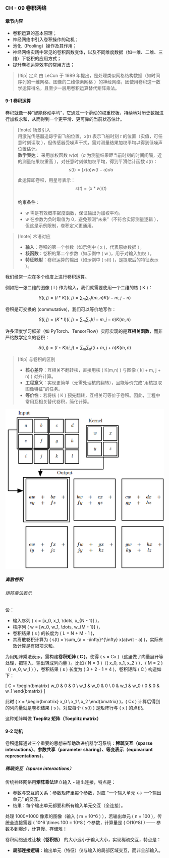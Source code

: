 ### CH - 09 卷积网络

#### 章节内容

- 卷积运算的基本原理；
- 神经网络中引入卷积操作的动机；
- 池化（Pooling）操作及其作用；
- 神经网络实践中常见的卷积函数变体，以及不同维度数据（如一维、二维、三维）下卷积的应用方式；
- 提升卷积运算效率的常用方法；

> [!tip] 定义
> 由 LeCun 于 1989 年提出，是处理类似网格结构数据（如时间序列的一维网格、图像的二维像素网格 ）的神经网络，因使用卷积这一数学运算得名，且至少一层用卷积运算替代矩阵乘法。

#### 9-1 卷积运算

卷积就像一种“智能移动平均”，它通过一个滑动的权重模板，持续地对历史数据进行加权求和，从而得到一个更平滑、更可靠的当前状态估计。

> [!note] 场景引入  
> 用激光传感器追踪宇宙飞船位置，$x(t)$ 表示飞船时刻 $t$ 的位置（实值，可任意时刻读取 ），但传感器受噪声干扰，需对测量结果加权平均以得到低噪声位置估计。   
> **数学表达**：
> 采用加权函数 $w(a)$（$a$ 为测量结果距当前时刻的时间间隔，近的测量结果权重高 ），对任意时刻做加权平均，得到平滑估计函数 $s(t)$：  
> $$s(t) = \int x(a)w(t - a)da$$  
> 
> 此运算即卷积，用星号表示：  
> $$s(t) = (x * w)(t)$$  
> **约束条件**：
>
> - $w$ 需是有效概率密度函数，保证输出为加权平均。  
> - $w$ 在参数为负时取值为 0，避免预测“未来”（不符合实际测量逻辑 ），但这是示例限制，卷积定义更通用。  

> [!note] 术语对应  
> 
> - **输入**：卷积的第一个参数（如示例中 \( x \)，代表原始数据 ）。  
> - **核函数**：卷积的第二个参数（如示例中 \( w \)，用于对输入加权 ）。  
> - **特征映射**：卷积运算的输出（如示例中 \( s(t) \)，是提取后的特征表示 ）。  

我们经常一次在多个维度上进行卷积运算。

例如把一张二维的图像 \( I \) 作为输入，我们就需要使用一个二维的核 \( K \)：  

$$
S(i,j) = (I * K)(i,j) = \sum_{m} \sum_{n} I(m,n) K(i - m, j - n)
$$  

卷积是可交换的 (commutative)，我们可以等价地写作：  

$$
S(i,j) = (K * I)(i,j) = \sum_{m} \sum_{n} I(i - m, j - n) K(m,n)
$$  

许多深度学习框架（如 PyTorch、TensorFlow）实际实现的是**互相关函数**，而非严格数学定义的卷积：  

$$
S(i,j) = (I \star K)(i,j) = \sum_{m} \sum_{n} I(i + m, j + n) K(m,n)
$$  

> [!tip] 与卷积的区别  
> 
> - **核心差异**：互相关不翻转核，直接用核 \( K(m,n) \) 与图像 \( I(i + m, j + n) \) 对齐计算。  
> - **工程意义**：实现更简单（无需处理核的翻转），且能等价完成“用核提取图像特征”的任务。  
> - **等价性**：若将核 \( K \) 预先翻转，互相关可等价于卷积。因此，工程中常用互相关替代卷积，简化计算。  

![alt text](image-3.png)

##### 离散卷积

###### 矩阵乘法表示

设：

- 输入序列 \( x = [x_0, x_1, \dots, x_{N - 1}] \)，
- 核序列 \( w = [w_0, w_1, \dots, w_{M - 1}] \)，
- 卷积结果 \( s \) 的长度为 \( L = N + M - 1 \)，
- 其离散卷积计算为 \( s(t) = \sum_{a = -\infty}^{\infty} x(a)w(t - a) \)，实际有效计算是有限项求和。

为用矩阵乘法表示，需构建**卷积矩阵 \( C \)**，使得 \( s = Cx \)（这里做了向量展开等处理，把输入、输出转成列向量 ）。比如 \( N = 3 \)（\( x_0, x_1, x_2 \) ）、\( M = 2 \)（\( w_0, w_1 \) ），卷积结果 \( s \) 长度为 \( 3 + 2 - 1 = 4 \)，卷积矩阵 \( C \) 构造如下：

\[
C = \begin{bmatrix}
w_0 & 0 & 0 \\
w_1 & w_0 & 0 \\
0 & w_1 & w_0 \\
0 & 0 & w_1
\end{bmatrix}
\]

此时 \( x = \begin{bmatrix} x_0 \\ x_1 \\ x_2 \end{bmatrix} \)，\( Cx \) 计算后得到的列向量就是卷积结果 \( s \)，对应每个 \( s(t) \) 是矩阵行与 \( x \) 的点积。

这种矩阵叫做 **Toeplitz 矩阵（Toeplitz matrix）**

#### 9-2 动机

卷积运算通过三个重要的思想来帮助改进机器学习系统：**稀疏交互（sparse interactions）、参数共享（parameter sharing）、等变表示（equivariant representations）**。

##### 稀疏交互（sparse interactions）

传统神经网络用**矩阵乘法**建立输入 - 输出连接，特点是：

- 参数与交互的关系：参数矩阵里每个参数，对应 “一个输入单元 ↔ 一个输出单元” 的交互。
- 结果：每个输出单元都要和所有输入单元交互（全连接）。


处理 1000×1000 像素的图像（输入 \( m = 10^6 \) ），若输出单元 \( n = 100 \)，传统全连接需要 \( 10^6 \times 100 = 10^8 \) 个参数，计算量是 \( O(10^8) \) —— 参数多到爆炸，计算慢、存储难！

卷积网络通过让**核（卷积核）** 的大小远小于输入大小，实现稀疏交互，特点是：  

- **局部连接逻辑**：输出单元（特征）仅与输入的局部区域交互，而非全部输入。  

